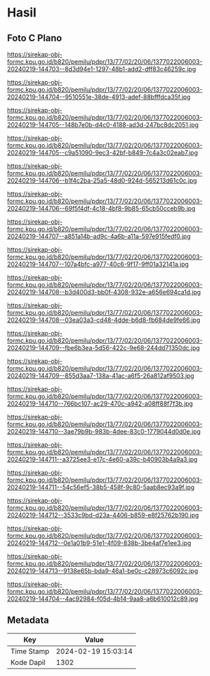 # Hasil

## Foto C Plano

https://sirekap-obj-formc.kpu.go.id/b820/pemilu/pdpr/13/77/02/20/06/1377022006003-20240219-144703--8d3d94e1-1297-48b1-add2-dff83c46259c.jpg

https://sirekap-obj-formc.kpu.go.id/b820/pemilu/pdpr/13/77/02/20/06/1377022006003-20240219-144704--9510551e-38de-4913-adef-88bfffdca35f.jpg

https://sirekap-obj-formc.kpu.go.id/b820/pemilu/pdpr/13/77/02/20/06/1377022006003-20240219-144705--148b7e0b-d4c0-4188-ad3d-247bc8dc2051.jpg

https://sirekap-obj-formc.kpu.go.id/b820/pemilu/pdpr/13/77/02/20/06/1377022006003-20240219-144705--c9a51090-9ec3-42bf-b849-7c4a3c02eab7.jpg

https://sirekap-obj-formc.kpu.go.id/b820/pemilu/pdpr/13/77/02/20/06/1377022006003-20240219-144706--b1f4c2ba-25a5-48d0-924d-565213d61c0c.jpg

https://sirekap-obj-formc.kpu.go.id/b820/pemilu/pdpr/13/77/02/20/06/1377022006003-20240219-144706--69f5f4df-4c18-4bf8-9b85-65cb50cceb9b.jpg

https://sirekap-obj-formc.kpu.go.id/b820/pemilu/pdpr/13/77/02/20/06/1377022006003-20240219-144707--a851a14b-ad9c-4a6b-a11a-597e915fedf0.jpg

https://sirekap-obj-formc.kpu.go.id/b820/pemilu/pdpr/13/77/02/20/06/1377022006003-20240219-144707--107a4bfc-a977-40c6-9f17-9ff01a32141a.jpg

https://sirekap-obj-formc.kpu.go.id/b820/pemilu/pdpr/13/77/02/20/06/1377022006003-20240219-144708--b3d400d3-bb0f-4308-932e-a656e694ca1d.jpg

https://sirekap-obj-formc.kpu.go.id/b820/pemilu/pdpr/13/77/02/20/06/1377022006003-20240219-144708--03ea03a3-cd48-4dde-b6d8-fb684de9fe66.jpg

https://sirekap-obj-formc.kpu.go.id/b820/pemilu/pdpr/13/77/02/20/06/1377022006003-20240219-144709--fbe6b3ea-5d56-422c-9e68-244dd71350dc.jpg

https://sirekap-obj-formc.kpu.go.id/b820/pemilu/pdpr/13/77/02/20/06/1377022006003-20240219-144709--855d3aa7-138a-41ac-a6f5-26a812af9503.jpg

https://sirekap-obj-formc.kpu.go.id/b820/pemilu/pdpr/13/77/02/20/06/1377022006003-20240219-144710--766bc107-ac29-470c-a942-a08ff88f7f3b.jpg

https://sirekap-obj-formc.kpu.go.id/b820/pemilu/pdpr/13/77/02/20/06/1377022006003-20240219-144710--3ae79b9b-983b-4dee-83c0-1779044d0d0e.jpg

https://sirekap-obj-formc.kpu.go.id/b820/pemilu/pdpr/13/77/02/20/06/1377022006003-20240219-144711--a3725ee3-e17c-4e60-a39c-b40903b4a9a3.jpg

https://sirekap-obj-formc.kpu.go.id/b820/pemilu/pdpr/13/77/02/20/06/1377022006003-20240219-144711--54c56ef5-38b5-458f-9c80-5aab8ec93a9f.jpg

https://sirekap-obj-formc.kpu.go.id/b820/pemilu/pdpr/13/77/02/20/06/1377022006003-20240219-144712--3533c9bd-d23a-4406-b859-e8f25762b190.jpg

https://sirekap-obj-formc.kpu.go.id/b820/pemilu/pdpr/13/77/02/20/06/1377022006003-20240219-144712--0e1a01b9-51e1-4f09-838b-3be4af7e1ee3.jpg

https://sirekap-obj-formc.kpu.go.id/b820/pemilu/pdpr/13/77/02/20/06/1377022006003-20240219-144713--9138e65b-bda9-46a1-be0c-c28973c6092c.jpg

https://sirekap-obj-formc.kpu.go.id/b820/pemilu/pdpr/13/77/02/20/06/1377022006003-20240219-144704--4ac92984-f05d-4b14-9aa8-a6b610012c89.jpg


## Metadata

| Key        | Value               |
| ---------- | ------------------- |
| Time Stamp | 2024-02-19 15:03:14 |
| Kode Dapil | 1302                |



